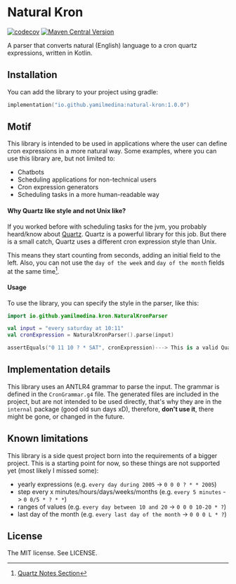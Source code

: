 # Natural Kron

[![codecov](https://codecov.io/gh/yamilmedina/natural-kron/graph/badge.svg?token=ZOCYYKQ0VP)](https://codecov.io/gh/yamilmedina/natural-kron)
[![Maven Central Version](https://img.shields.io/maven-central/v/io.github.yamilmedina/natural-kron?style=flat-square&color=green)](https://central.sonatype.com/artifact/io.github.yamilmedina/natural-kron/overview)

A parser that converts natural (English) language to a cron quartz expressions, written in Kotlin.

## Installation ##

You can add the library to your project using gradle:

```kotlin
implementation("io.github.yamilmedina:natural-kron:1.0.0")
```

## Motif ##

This library is intended to be used in applications where the user can define cron expressions in a more natural way.
Some examples, where you can use this library are, but not limited to:

- Chatbots
- Scheduling applications for non-technical users
- Cron expression generators
- Scheduling tasks in a more human-readable way

#### Why Quartz like style and not Unix like?

If you worked before with scheduling tasks for the jvm, you probably heard/know
about [Quartz](https://github.com/quartz-scheduler). Quartz is a powerful library for this job. But there is a small
catch, Quartz uses a different cron expression style
than Unix.

This means they start counting from seconds, adding an initial field to the left. Also, you can not use
the `day of the week` and `day of the month` fields at the same time[^1].

[^1]: [Quartz Notes Section](https://www.quartz-scheduler.org/documentation/quartz-2.3.0/tutorials/crontrigger.html#notes)

#### Usage

To use the library, you can specify the style in the parser, like this:

```kotlin
import io.github.yamilmedina.kron.NaturalKronParser

val input = "every saturday at 10:11"
val cronExpression = NaturalKronParser().parse(input)

assertEquals("0 11 10 ? * SAT", cronExpression)---> This is a valid Quartz cron expression
```

## Implementation details ##

This library uses an ANTLR4 grammar to parse the input. The grammar is defined in the `CronGrammar.g4` file.
The generated files are included in the project, but are not intended to be used directly, that's why they are in
the `internal` package (good old sun days xD), therefore, **don't use it**, there might be gone, or changed in the
future.

## Known limitations ##

This library is a side quest project born into the requirements of a bigger project.
This is a starting point for now, so these things are not supported yet (most likely I missed some):

- yearly expressions (e.g. `every day during 2005` -> `0 0 0 ? * * 2005`)
- step every x minutes/hours/days/weeks/months (e.g. `every 5 minutes` -> `0 0/5 * ? * *`)
- ranges of values (e.g. `every day between 10 and 20` -> `0 0 0 10-20 * ?`)
- last day of the month (e.g. `every last day of the month` -> `0 0 0 L * ?`)

## License ##

The MIT license. See LICENSE.